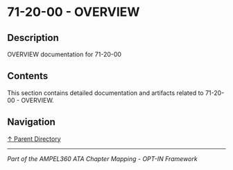 # 71-20-00 - OVERVIEW

## Description

OVERVIEW documentation for 71-20-00

## Contents

This section contains detailed documentation and artifacts related to 71-20-00 - OVERVIEW.

## Navigation

[↑ Parent Directory](../README.md)

---

*Part of the AMPEL360 ATA Chapter Mapping - OPT-IN Framework*
